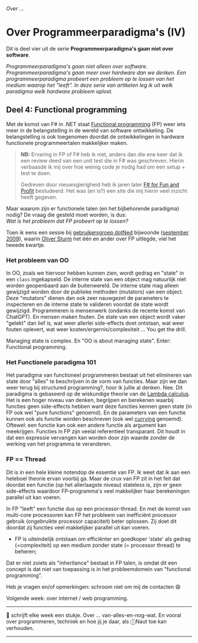 *Over ...*

# Over Programmeerparadigma's (IV)

Dit is deel vier uit de serie **Programmeerparadigma's gaan niet over software**. 

*Programmeerparadigma's gaan niet alleen over software. Programmeerparadigma's gaan meer over hardware dan we denken. Een programmeerparadigma probeert een probleem op te lossen van het medium waarop het "leeft". In deze serie van artikelen leg ik uit welk paradigma welk hardware probleem oplost.*

## Deel 4: Functional programming

Met de komst van F# in .NET staat [Functional programming](https://nl.wikipedia.org/wiki/Functioneel_programmeren) (FP) weer iets meer in de belangstelling in de wereld van software ontwikkeling. De belangstelling is ook toegenomen doordat de ontwikkelingen in hardware functionele programmeertalen makkelijker maken.

> **NB:** Ervaring in FP of F# heb ik niet, anders dan die ene keer dat ik een review deed van een unit test die in F# was geschreven. Hierin verbaasde ik mij over hoe weinig code je nodig had om een setup + test te doen.
>
> Gedreven door nieuwsgierigheid heb ik jaren later [F# for Fun and Profit](https://fsharpforfunandprofit.com/) bestudeerd. Het was (en is?) een site die mij hierin veel inzicht heeft gegeven.

Maar waarom zijn er functionele talen (en het bijbehorende paradigma) nodig? De vraag die gesteld moet worden, is dus:<br/>*Wat is het probleem dat FP probeert op te lossen?*

Toen ik eens een sessie bij [gebruikersgroep dotNed](https://www.dotned.nl/) bijwoonde ([september 2009](https://dotned.nl/dotned-bijeenkomst?id=17)), waarin [Oliver Sturm](https://www.linkedin.com/in/oliversturm/) het één en ander over FP uitlegde, viel het tweede kwartje.

### Het probleem van OO

In OO, zoals we hiervoor hebben kunnen zien, wordt gedrag en "state" in een `class` ingekapseld. De interne state van een object mag natuurlijk niet worden geopenbaard aan de buitenwereld. De interne state mag alleen gewijzigd worden door de publieke methoden (mutators) van een object. Deze "mutators" dienen dan ook zeer nauwgezet de parameters te inspecteren en de interne state te valideren voordat de state wordt gewijzigd. Programmeren is mensenwerk (ondanks de recente komst van ChatGPT). En mensen maken fouten. De state van een object wordt vaker "gelekt" dan lief is, wat weer allerlei side-effects doet ontstaan, wat weer fouten oplevert, wat weer kosten/ergernis/complexiteit ... You get the drill.

Managing state is complex. En "OO is about managing state". Enter: Functional programming.

### Het Functionele paradigma 101

Het paradigma van functioneel programmeren bestaat uit het elimineren van state door "alles" te beschrijven in de vorm van functies. Maar zijn we dan weer terug bij structured programming?, hoor ik jullie al denken. Nee. Dit paradigma is gebaseerd op de wiskundige theorie van de [Lambda calculus](https://nl.wikipedia.org/wiki/Lambdacalculus). Het is een hoger niveau van denken, begrijpen en berekenen waarbij functies geen side-effects hebben want deze functies kennen geen state (in FP ook wel "pure functions" genoemd). En de parameters van een functie kunnen ook als functie worden beschreven (ook wel [currying](https://en.wikipedia.org/wiki/Currying) genoemd). Oftewel: een functie kan ook een andere functie als argument kan meekrijgen. Functies in FP zijn veelal referentieel transparant. Dit houdt in dat een expressie vervangen kan worden door zijn waarde zonder de werking van het programma te veranderen.

### FP == Thread

Dit is in een hele kleine notendop de essentie van FP. Ik weet dat ik aan een heleboel theorie ervan voorbij ga. Maar de crux van FP zit in het feit dat doordat een functie (op het allerlaagste niveau) stateless is, zijn er geen side-effects waardoor FP-programma's veel makkelijker haar berekeningen parallel uit kan voeren.

In FP "leeft" een functie dus op een processor-thread. En met de komst van multi-core processoren kan FP het probleem van inefficiënt processor gebruik (ongebruikte processor capaciteit) beter oplossen. Zij doet dit doordat zij functies veel makkelijker parallel uit kan voeren.

* FP is uiteindelijk ontstaan om efficiënter en goedkoper 'state' als gedrag (=complexiteit) op een medium zonder state (= processor thread) te beheren;
 
Dat er niet zoiets als "inheritance" bestaat in FP talen, is omdat dit een concept is dat niet van toepassing is in het probleemdomein van "functional programming".

Heb je vragen en/of opmerkingen: schroom niet om mij de contacten :smile:

Volgende week: over internet / web programming.

---

🍐 schrijft elke week een stukje. Over ... van-alles-en-nog-wat. 
En vooral over programmeren, techniek en hoe jij je daar, als &#9432;Naut toe kan verhouden.

---
